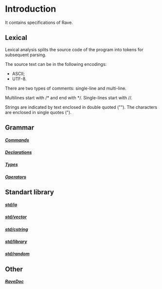# Introduction

It contains specifications of Rave.

## Lexical

Lexical analysis splits the source code of the program into tokens for subsequent parsing.

The source text can be in the following encodings:
- ASCII;
- UTF-8.

There are two types of comments: single-line and multi-line.

Multilines start with /* and end with */.
Single-lines start with //.

Strings are indicated by text enclosed in double quoted ("").
The characters are enclosed in single quotes (").

## Grammar

##### [Commands](grammar/commands.md)
##### [Declarations](grammar/declarations.md)
##### [Types](grammar/types.md)
##### [Operators](grammar/operators.md)

## Standart library

##### [std/io](std/io.md)
##### [std/vector](std/vector.md)
##### [std/cstring](std/cstring.md)
##### [std/library](std/library.md)
##### [std/random](std/random.md)

## Other

##### [RaveDoc](ravedoc.md)